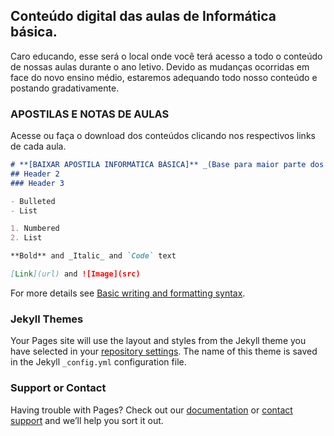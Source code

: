 ## Conteúdo digital das aulas de Informática básica.

Caro educando, esse será o local onde você terá acesso a todo o conteúdo de nossas aulas durante o ano letivo. Devido as mudanças ocorridas em face do novo ensino médio, estaremos adequando todo nosso conteúdo e postando gradativamente. 

### APOSTILAS E NOTAS DE AULAS

Acesse ou faça o download dos conteúdos clicando nos respectivos links de cada aula.

```markdown
# **[BAIXAR APOSTILA INFORMÁTICA BÁSICA]** _(Base para maior parte dos conteúdos abordados no decorrer do ano)_
## Header 2
### Header 3

- Bulleted
- List

1. Numbered
2. List

**Bold** and _Italic_ and `Code` text

[Link](url) and ![Image](src)
```

For more details see [Basic writing and formatting syntax](https://docs.github.com/en/github/writing-on-github/getting-started-with-writing-and-formatting-on-github/basic-writing-and-formatting-syntax).

### Jekyll Themes

Your Pages site will use the layout and styles from the Jekyll theme you have selected in your [repository settings](https://github.com/jussieprof/aulasib/settings/pages). The name of this theme is saved in the Jekyll `_config.yml` configuration file.

### Support or Contact

Having trouble with Pages? Check out our [documentation](https://docs.github.com/categories/github-pages-basics/) or [contact support](https://support.github.com/contact) and we’ll help you sort it out.
